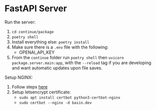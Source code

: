 # FastAPI Server

Run the server:

1. `cd continue/package`
2. `poetry shell`
3. Install everything else: `poetry install`
4. Make sure there is a `.env` file with the following:
   - OPENAI_API_KEY
5. From the `continue` folder run `poetry shell` then `uvicorn package.server.main:app`, with the `--reload` tag if you are developing and want automatic updates upon file saves.

Setup NGINX:

1. Follow steps [here](https://www.digitalocean.com/community/tutorials/how-to-configure-nginx-as-a-reverse-proxy-on-ubuntu-22-04)
2. Setup letsencrypt certificate:
   - `sudo apt install certbot python3-certbot-nginx`
   - `sudo certbot --nginx -d basin.dev`
